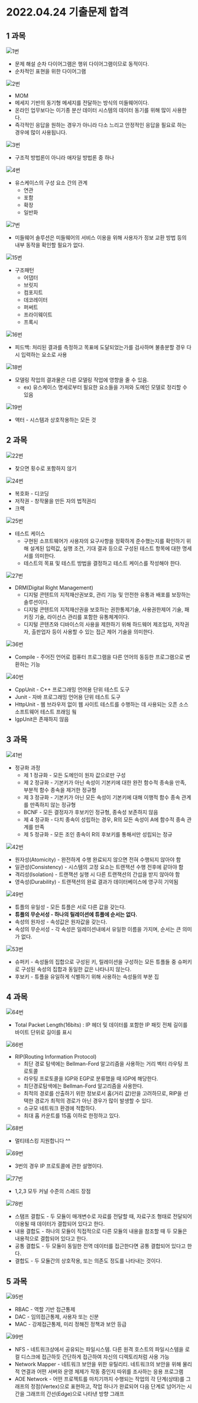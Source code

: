# 2022.04.24 기출문제 합격
## 1 과목
![1번](https://raw.githubusercontent.com/Jeong-GeunYeong/TIL/master/image/1.png "1번")
- 문제 해설 순차 다이어그램은 행위 다이어그램이므로 동적이다.
- 순차적인 표현을 위한 다이어그램

![2번](https://raw.githubusercontent.com/Jeong-GeunYeong/TIL/master/image/2.png "2번")
- MOM
- 메세지 기반의 동기형 메세지를 전달하는 방식의 미들웨어이다.
- 온라인 업무보다는 이기종 분산 데이터 시스템의 데이터 동기를 위해 많이 사용한다.
- 즉각적인 응답을 원하는 경우가 아니라 다소 느리고 안정적인 응답을 필요로 하는 경우에 많이 사용됩니다.

![3번](https://raw.githubusercontent.com/Jeong-GeunYeong/TIL/master/image/3.png "3번")
- 구조적 방법론이 아니라 애자일 방법론 중 하나

![4번](https://raw.githubusercontent.com/Jeong-GeunYeong/TIL/master/image/4.png "4번")
- 유스케이스의 구성 요소 간의 관계
    - 연관
    - 포함
    - 확장
    - 일반화

![7번](https://raw.githubusercontent.com/Jeong-GeunYeong/TIL/master/image/7.png "7번")
- 미들웨어 솔루션은 미들웨어의 서비스 이용을 위해 사용자가 정보 교환 방법 등의 내부 동작을 확인할 필요가 없다.

![15번](https://raw.githubusercontent.com/Jeong-GeunYeong/TIL/master/image/15.png "15번")
- 구조패턴
    - 어댑터
    - 브릿지
    - 컴포지트
    - 데코레이터
    - 퍼써트
    - 프라이웨이트
    - 프록시

![16번](https://raw.githubusercontent.com/Jeong-GeunYeong/TIL/master/image/16.png "16번")
- 피드백: 처리된 결과를 측정하고 목표에 도달되었는가를 검사하며 불충분할 경우 다시 입력하는 요소로 사용

![18번](https://raw.githubusercontent.com/Jeong-GeunYeong/TIL/master/image/18.png "18번")
- 모델링 작업의 결과물은 다른 모델링 작업에 영향을 줄 수 있음.
    - ex) 유스케이스 명세로부터 필요한 요소들을 가져와 도메인 모델로 정리할 수 있음

![19번](https://raw.githubusercontent.com/Jeong-GeunYeong/TIL/master/image/19.png "19번")
- 액터 - 시스템과 상호작용하는 모든 것

## 2 과목
![22번](https://raw.githubusercontent.com/Jeong-GeunYeong/TIL/master/image/22.png "22번")
- 찾으면 횟수로 포함하지 않기

![24번](https://raw.githubusercontent.com/Jeong-GeunYeong/TIL/master/image/24.png "24번")
- 복호화 - 디코딩
- 저작권 - 창작물을 만든 자의 법적권리
- 크랙

![25번](https://raw.githubusercontent.com/Jeong-GeunYeong/TIL/master/image/25.png "25번")
- 테스트 케이스
    - 구현된 소프트웨어가 사용자의 요구사항을 정확하게 준수했는지를 확인하기 위해 설계된 입력값, 실행 조건, 기대 결과 등으로 구성된 테스트 항목에 대한 명세서를 의미한다.
    - 테스트의 목표 및 테스트 방법을 결정하고 테스트 케이스를 작성해야 한다.

![27번](https://raw.githubusercontent.com/Jeong-GeunYeong/TIL/master/image/27.png "27번")
- DRM(Digital Right Management)
    - 디지털 콘텐트의 지적재산권보호, 관리 기능 및 안전한 유통과 배포를 보장하는 솔루션이다.
    - 디지털 콘텐트의 지적재산권을 보호하는 권한통제기술, 사용권한제어 기술, 패키징 기술, 라이선스 관리를 포함한 유통체계이다.
    - 디지털 콘텐츠와 디바이스의 사용을 제한하기 위해 하드웨어 제조업자, 저작권자, 출판업자 등이 사용할 수 있는 접근 제어 기술을 의미한다.

![36번](https://raw.githubusercontent.com/Jeong-GeunYeong/TIL/master/image/36.png "36번")
- Compile - 주어진 언어로 컴퓨터 프로그램을 다른 언어의 동등한 프로그램으로 변환하는 기능

![40번](https://raw.githubusercontent.com/Jeong-GeunYeong/TIL/master/image/40.png "40번")
- CppUnit - C++ 프로그래밍 언어용 단위 테스트 도구
- Junit - 자바 프로그래밍 언어용 단위 테스트 도구
- HttpUnit - 웹 브라우저 없이 웹 사이트 테스트를 수행하는 데 사용되는 오픈 소스 소프트웨어 테스트 프래임 웤
- IgpUnit은 존재하지 않음

## 3 과목
![41번](https://raw.githubusercontent.com/Jeong-GeunYeong/TIL/master/image/41.png "41번")
- 정규화 과정
    - 제 1 정규화 - 모든 도메인이 원자 값으로만 구성
    - 제 2 정규화 - 기본키가 아닌 속성이 기본키에 대한 완전 함수적 종속을 만족,
    부분적 함수 종속을 제거한 정규형
    - 제 3 정규화 - 기본키가 아닌 모든 속성이 기본키에 대해 이행적 함수 종속 관계를 만족하지 않는 정규형
    - BCNF - 모든 결정자가 후보키인 정규형, 종속성 보존하지 않음
    - 제 4 정규화 - 다치 종속이 성립하는 경우, R의 모든 속성이 A에 함수적 종속 관계를 만족
    - 제 5 정규화 - 모든 조인 종속이 R의 후보키를 통해서만 성립되는 정규

![42번](https://raw.githubusercontent.com/Jeong-GeunYeong/TIL/master/image/42.png "42번")
- 원자성(Atomicity) - 완전하게 수행 완료되지 않으면 전혀 수행되지 않아야 함
- 일관성(Consistency) - 시스템의 고정 요소는 트랜잭션 수행 전후에 같아야 함
- 격리성(Isolation) - 트랜잭션 실행 시 다른 트랜잭션의 간섭을 받지 않아야 함
- 영속성(Durability) - 트랜잭션의 완료 결과가 데이터베이스에 영구히 기억됨

![49번](https://raw.githubusercontent.com/Jeong-GeunYeong/TIL/master/image/49.png "49번")
- 튜플의 유일성 - 모든 튜플은 서로 다른 값을 갖는다.
- **튜플의 무순서성 - 하나의 릴레이션에 튜플에 순서는 없다.**
- 속성의 원자성 - 속성값은 원자값을 갖는다.
- 속성의 무순서성 - 각 속성은 일레이션내에서 유일한 이름을 가지며, 순서는 큰 의미가 없다.

![53번](https://raw.githubusercontent.com/Jeong-GeunYeong/TIL/master/image/53.png "53번")
- 슈퍼키 -  속성들의 집합으로 구성된 키, 릴레이션을 구성하는 모든 튜플들 중 슈퍼키로 구성된 속성의 집합과 동일한 값은 나타나지 않는다.
- 후보키 - 튜플을 유일하게 식별하기 위해 사용하는 속성들의 부분 집

## 4 과목

![64번](https://raw.githubusercontent.com/Jeong-GeunYeong/TIL/master/image/64.png "64번")
- Total Packet Length(16bits) : IP 헤더 및 데이터를 포함한 IP 패킷 전체 길이를 바이트 단위로 길이를 표시

![66번](https://raw.githubusercontent.com/Jeong-GeunYeong/TIL/master/image/66.png "66번")
- RIP(Routing Information Protocol)
    - 최단 경로 탐색에는 Bellman-Ford 알고리즘을 사용하는 거리 벡터 라우팅 프로토콜
    - 라우팅 프로토콜을 IGP와 EGP로 분류했을 때 IGP에 해당한다.
    - 최단경로탐색에는 Bellman-Ford 알고리즘을 사용한다.
    - 최적의 경로를 산출하기 위한 정보로서 홉(거리 값)만을 고려하므로, RIP을 선택한 경로가 최적의 경로가 아닌 경우가 많이 발생할 수 있다.
    - 소규모 네트워크 환경에 적합하다.
    - 최대 홉 카운트를 15홉 이하로 한정하고 있다.

![68번](https://raw.githubusercontent.com/Jeong-GeunYeong/TIL/master/image/68.png "68번")
- 멀티테스킹 지원합니다 ^^

![69번](https://raw.githubusercontent.com/Jeong-GeunYeong/TIL/master/image/69.png "69번")
- 3번의 경우 IP 프로토콜에 관한 설명이다.

![77번](https://raw.githubusercontent.com/Jeong-GeunYeong/TIL/master/image/77.png "77번")
- 1,2,3 모두 커널 수준의 스레드 장점

![78번](https://raw.githubusercontent.com/Jeong-GeunYeong/TIL/master/image/78.png "78번")
- 스탬프 결합도 - 두 모듈이 매개변수로 자료를 전달할 때, 자료구조 형태로 전달되어 이용될 때 데이터가 결합되어 있다고 한다.
- 내용 결합도 - 하나의 모듈이 직접적으로 다른 모듈의 내용을 참조할 때 두 모듈은 내용적으로 결합되어 있다고 한다.
- 공통 결합도 - 두 모듈이 동일한 전역 데이터를 접근한다면 공통 결합되어 있다고 한다.
- 결합도 - 두 모듈간의 상호작용, 또는 의존도 정도를 나타내는 것이다.

## 5 과목
![95번](https://raw.githubusercontent.com/Jeong-GeunYeong/TIL/master/image/95.png "95번")
- RBAC - 역할 기반 접근통제
- DAC - 임의접근통제, 사용자 또는 신분
- MAC - 강제접근통제, 미리 정해진 정책과 보안 등급

![99번](https://raw.githubusercontent.com/Jeong-GeunYeong/TIL/master/image/99.png "99번")
- NFS - 네트워크상에서 공유되는 파일시스템. 다른 원격 호스트의 파일시스템을 로컬 디스크에 접근하듯 간단하게 접근하여 자신의 디렉토리처럼 사용 가능
- Network Mapper - 네트워크 보안을 위한 유틸리티. 네트워크의 보안을 위해 물리적 연결과 어떤 서버와 운영 체제가 작동 중인지 따위를 조사하는 응용 프로그램
- AOE Network - 어떤 프로젝트를 마치기까지 수행되는 작업의 각 단계(상태)를 그래프의 정점(Vertex)으로 표현하고, 작업 하나가 완료되어 다음 단계로 넘어가는 시간을 그래프의 간선(Edge)으로 나타낸 방향 그래프